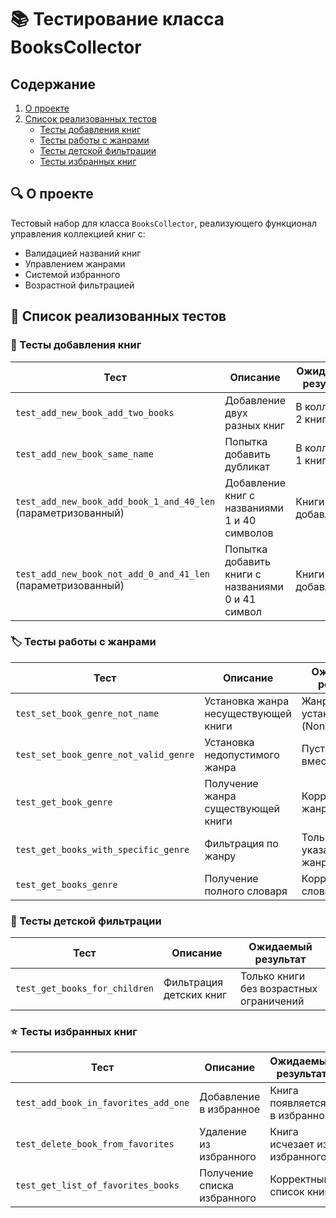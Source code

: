 # 📚 Тестирование класса BooksCollector

## Содержание
1. [О проекте](#-о-проекте)
2. [Список реализованных тестов](#-список-реализованных-тестов)
   - [Тесты добавления книг](#-тесты-добавления-книг)
   - [Тесты работы с жанрами](#-тесты-работы-с-жанрами)
   - [Тесты детской фильтрации](#-тесты-детской-фильтрации)
   - [Тесты избранных книг](#-тесты-избранных-книг)

## 🔍 О проекте

Тестовый набор для класса `BooksCollector`, реализующего функционал управления коллекцией книг с:
- Валидацией названий книг
- Управлением жанрами
- Системой избранного
- Возрастной фильтрацией

## 🧪 Список реализованных тестов

### 📖 Тесты добавления книг

| Тест | Описание | Ожидаемый результат |
|------|----------|---------------------|
| `test_add_new_book_add_two_books` | Добавление двух разных книг | В коллекции 2 книги |
| `test_add_new_book_same_name` | Попытка добавить дубликат | В коллекции 1 книга |
| `test_add_new_book_add_book_1_and_40_len` (параметризованный) | Добавление книг с названиями 1 и 40 символов | Книги добавляются |
| `test_add_new_book_not_add_0_and_41_len` (параметризованный) | Попытка добавить книги с названиями 0 и 41 символ | Книги не добавляются |

### 🏷 Тесты работы с жанрами

| Тест | Описание | Ожидаемый результат |
|------|----------|---------------------|
| `test_set_book_genre_not_name` | Установка жанра несуществующей книги | Жанр не устанавливается (None) |
| `test_set_book_genre_not_valid_genre` | Установка недопустимого жанра | Пустая строка вместо жанра |
| `test_get_book_genre` | Получение жанра существующей книги | Корректный жанр |
| `test_get_books_with_specific_genre` | Фильтрация по жанру | Только книги указанного жанра |
| `test_get_books_genre` | Получение полного словаря | Корректный словарь книг |

### 👶 Тесты детской фильтрации

| Тест | Описание | Ожидаемый результат |
|------|----------|---------------------|
| `test_get_books_for_children` | Фильтрация детских книг | Только книги без возрастных ограничений |

### ⭐ Тесты избранных книг

| Тест | Описание | Ожидаемый результат |
|------|----------|---------------------|
| `test_add_book_in_favorites_add_one` | Добавление в избранное | Книга появляется в избранном |
| `test_delete_book_from_favorites` | Удаление из избранного | Книга исчезает из избранного |
| `test_get_list_of_favorites_books` | Получение списка избранного | Корректный список книг |